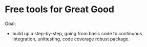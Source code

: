 # Free tools for Great Good

Goal:
  - build up a step-by-step, going from basic code to continuous integration, unittesting, code coverage robust package.

